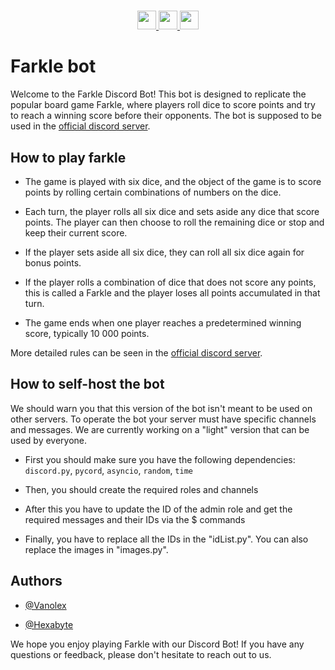 #
<div align="center">
    <a href="https://www.python.org/">
        <img 
            src="https://img.shields.io/badge/WRITTEN%20IN-PYTHON%203.11-4B8BBE?style=for-the-badge&logo=python&logoColor=white"
            height="30"
        />
    </a> 
    <a href="https://discord.gg/Q3JWsayfSp">
        <img 
            src="https://img.shields.io/discord/1073319056083517551?color=5865F2&label=DISCORD&logo=discord&logoColor=white&style=for-the-badge"
            height="30"
        />
    </a>
    <a href="https://github.com/posterhusky/FarkleBot">
        <img 
            src="https://img.shields.io/badge/REPO%20LINK-%2FFarkleBot-6cc644?style=for-the-badge&logo=github&logoColor=white"
            height="30"
        />
    </a>
</div>

# Farkle bot

Welcome to the Farkle Discord Bot! This bot is designed to replicate the popular board game Farkle, where players roll dice to score points and try to reach a winning score before their opponents. The bot is supposed to be used in the [official discord server](https://discord.gg/Q3JWsayfSp).


## How to play farkle
- The game is played with six dice, and the object of the game is to score points by rolling certain combinations of numbers on the dice.

- Each turn, the player rolls all six dice and sets aside any dice that score points. The player can then choose to roll the remaining dice or stop and keep their current score.

- If the player sets aside all six dice, they can roll all six dice again for bonus points.

- If the player rolls a combination of dice that does not score any points, this is called a Farkle and the player loses all points accumulated in that turn.

- The game ends when one player reaches a predetermined winning score, typically 10 000 points.

More detailed rules can be seen in the [official discord server](https://discord.gg/Q3JWsayfSp).

## How to self-host the bot
We should warn you that this version of the bot isn't meant to be used on other servers. To operate the bot your server must have specific channels and messages. We are currently working on a "light" version that can be used by everyone.

- First you should make sure you have the following dependencies: `discord.py`, `pycord`, `asyncio`, `random`, `time`

- Then, you should create the required roles and channels

- After this you have to update the ID of the admin role and get the required messages and their IDs via the $ commands

- Finally, you have to replace all the IDs in the "idList.py". You can also replace the images in "images.py".

## Authors

- [@Vanolex](https://github.com/posterhusky)

- [@Hexabyte](https://github.com/brianag010)


We hope you enjoy playing Farkle with our Discord Bot! If you have any questions or feedback, please don't hesitate to reach out to us.
